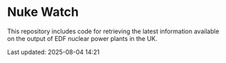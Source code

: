 # Nuke Watch

This repository includes code for retrieving the latest information available on the output of EDF nuclear power plants in the UK.

Last updated: 2025-08-04 14:21
